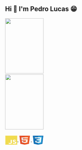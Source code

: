 ## Hi 👋 I'm Pedro Lucas 😁

 <div>
   <a href="https://github.com/pedrou103">
   <img height="180em" width="50%" src="https://github-readme-stats.vercel.app/api?username=pedrou103&show_icons=true&theme=tokyonight&include_all_commits=true&count_private=true"/>
   <img height="180em" width="50%" src="https://github-readme-stats.vercel.app/api/top-langs/?username=pedrou103&layout=compact&langs_count=6&theme=tokyonight"/>

</div>
<div style="display: inline_block"><br>
  <img align="center" alt="Js" height="30" width="40" src="https://raw.githubusercontent.com/devicons/devicon/master/icons/javascript/javascript-plain.svg">
  <img align="center" alt="HTML" height="30" width="40" src="https://raw.githubusercontent.com/devicons/devicon/master/icons/html5/html5-original.svg">
  <img align="center" alt="CSS" height="30" width="40" src="https://raw.githubusercontent.com/devicons/devicon/master/icons/css3/css3-original.svg">
</div>
